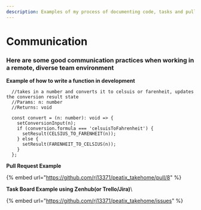 ```yaml
---
description: Examples of my process of documenting code, tasks and pull requests
---
```


# Communication

### Here are some good communication practices when working in a remote, diverse team environment

**Example of how to write a function in development**

```
  //takes in a number and converts it to celsuis or farenheit, updates the conversion result state
  //Params: n: number
  //Returns: void

  const convert = (n: number): void => {
    setConversionInput(n);
    if (conversion.formula === 'celsuisToFahrenheit') {
      setResult(CELSIUS_TO_FARENHEIT(n));
    } else {
      setResult(FARENHEIT_TO_CELSIUS(n));
    }
  };
```

**Pull Request Example**

{% embed url="https://github.com/rj13371/peatix_takehome/pull/8" %}

**Task Board Example using Zenhub(or Trello/Jira)**\


{% embed url="https://github.com/rj13371/peatix_takehome/issues" %}
